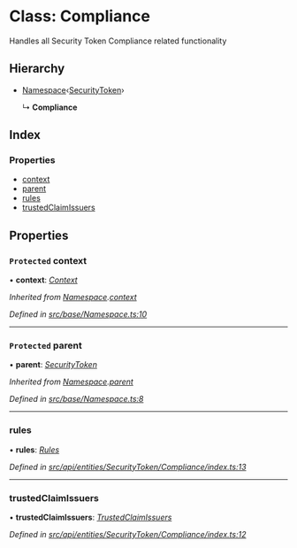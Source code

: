 # Class: Compliance

Handles all Security Token Compliance related functionality

## Hierarchy

* [Namespace](_src_base_namespace_.namespace.md)‹[SecurityToken](_src_api_entities_securitytoken_index_.securitytoken.md)›

  ↳ **Compliance**

## Index

### Properties

* [context](_src_api_entities_securitytoken_compliance_index_.compliance.md#protected-context)
* [parent](_src_api_entities_securitytoken_compliance_index_.compliance.md#protected-parent)
* [rules](_src_api_entities_securitytoken_compliance_index_.compliance.md#rules)
* [trustedClaimIssuers](_src_api_entities_securitytoken_compliance_index_.compliance.md#trustedclaimissuers)

## Properties

### `Protected` context

• **context**: *[Context](_src_context_index_.context.md)*

*Inherited from [Namespace](_src_base_namespace_.namespace.md).[context](_src_base_namespace_.namespace.md#protected-context)*

*Defined in [src/base/Namespace.ts:10](https://github.com/PolymathNetwork/polymesh-sdk/blob/6f0a424/src/base/Namespace.ts#L10)*

___

### `Protected` parent

• **parent**: *[SecurityToken](_src_api_entities_securitytoken_index_.securitytoken.md)*

*Inherited from [Namespace](_src_base_namespace_.namespace.md).[parent](_src_base_namespace_.namespace.md#protected-parent)*

*Defined in [src/base/Namespace.ts:8](https://github.com/PolymathNetwork/polymesh-sdk/blob/6f0a424/src/base/Namespace.ts#L8)*

___

###  rules

• **rules**: *[Rules](_src_api_entities_securitytoken_compliance_rules_.rules.md)*

*Defined in [src/api/entities/SecurityToken/Compliance/index.ts:13](https://github.com/PolymathNetwork/polymesh-sdk/blob/6f0a424/src/api/entities/SecurityToken/Compliance/index.ts#L13)*

___

###  trustedClaimIssuers

• **trustedClaimIssuers**: *[TrustedClaimIssuers](_src_api_entities_securitytoken_compliance_trustedclaimissuers_.trustedclaimissuers.md)*

*Defined in [src/api/entities/SecurityToken/Compliance/index.ts:12](https://github.com/PolymathNetwork/polymesh-sdk/blob/6f0a424/src/api/entities/SecurityToken/Compliance/index.ts#L12)*
